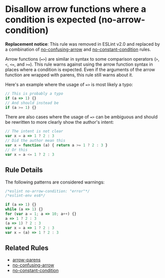 # Disallow arrow functions where a condition is expected (no-arrow-condition)

**Replacement notice**: This rule was removed in ESLint v2.0 and replaced by a combination of [no-confusing-arrow](no-confusing-arrow.md) and [no-constant-condition](no-constant-condition.md) rules.

Arrow functions (`=>`) are similar in syntax to some comparison operators (`>`, `<`, `<=`, and `>=`). This rule warns against using the arrow function syntax in places where a condition is expected. Even if the arguments of the arrow function are wrapped with parens, this rule still warns about it.

Here's an example where the usage of `=>` is most likely a typo:

```js
// This is probably a typo
if (a => 1) {}
// And should instead be
if (a >= 1) {}
```

There are also cases where the usage of `=>` can be ambiguous and should be rewritten to more clearly show the author's intent:

```js
// The intent is not clear
var x = a => 1 ? 2 : 3
// Did the author mean this
var x = function (a) { return a >= 1 ? 2 : 3 }
// Or this
var x = a <= 1 ? 2 : 3
```

## Rule Details

The following patterns are considered warnings:

```js
/*eslint no-arrow-condition: "error"*/
/*eslint-env es6*/

if (a => 1) {}
while (a => 1) {}
for (var a = 1; a => 10; a++) {}
a => 1 ? 2 : 3
(a => 1) ? 2 : 3
var x = a => 1 ? 2 : 3
var x = (a) => 1 ? 2 : 3
```

## Related Rules

* [arrow-parens](arrow-parens.md)
* [no-confusing-arrow](no-confusing-arrow.md)
* [no-constant-condition](no-constant-condition.md)
